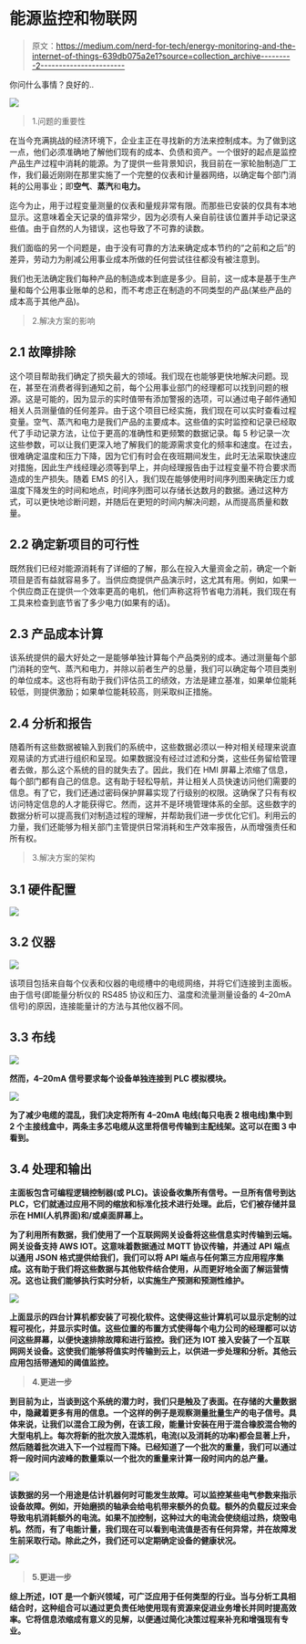 # 能源监控和物联网

> 原文：<https://medium.com/nerd-for-tech/energy-monitoring-and-the-internet-of-things-639db075a2e1?source=collection_archive---------2----------------------->

你问什么事情？良好的..

![](img/fc6eb92882ea4b2584e3a3958af77e5e.png)

> 1.问题的重要性

在当今充满挑战的经济环境下，企业主正在寻找新的方法来控制成本。为了做到这一点，他们必须准确地了解他们现有的成本、负债和资产。一个很好的起点是监控产品生产过程中消耗的能源。为了提供一些背景知识，我目前在一家轮胎制造厂工作，我们最近刚刚在那里实施了一个完整的仪表和计量器网络，以确定每个部门消耗的公用事业；即**空气**、**蒸汽**和**电力。**

迄今为止，用于过程变量测量的仪表和量规非常有限。而那些已安装的仅具有本地显示。这意味着全天记录的值非常少，因为必须有人亲自前往该位置并手动记录这些值。由于自然的人为错误，这也导致了不可靠的读数。

我们面临的另一个问题是，由于没有可靠的方法来确定成本节约的“之前和之后”的差异，劳动力为削减公用事业成本所做的任何尝试往往都没有被注意到。

我们也无法确定我们每种产品的制造成本到底是多少。目前，这一成本是基于生产量和每个公用事业账单的总和，而不考虑正在制造的不同类型的产品(某些产品的成本高于其他产品)。

> 2.解决方案的影响

## 2.1 故障排除

这个项目帮助我们确定了损失最大的领域。我们现在也能够更快地解决问题。现在，甚至在消费者得到通知之前，每个公用事业部门的经理都可以找到问题的根源。这是可能的，因为显示的实时值带有添加警报的选项，可以通过电子邮件通知相关人员测量值的任何差异。由于这个项目已经实施，我们现在可以实时查看过程变量。空气、蒸汽和电力是我们产品的主要成本。这些值的实时监控和记录已经取代了手动记录方法，让位于更高的准确性和更频繁的数据记录。每 5 秒记录一次这些参数，可以让我们更深入地了解我们的能源需求变化的频率和速度。在过去，很难确定温度和压力下降，因为它们有时会在夜班期间发生，此时无法采取快速应对措施，因此生产线经理必须等到早上，并向经理报告由于过程变量不符合要求而造成的生产损失。随着 EMS 的引入，我们现在能够使用时间序列图来确定压力或温度下降发生的时间和地点，时间序列图可以存储长达数月的数据。通过这种方式，可以更快地诊断问题，并随后在更短的时间内解决问题，从而提高质量和数量。

## 2.2 确定新项目的可行性

既然我们已经对能源消耗有了详细的了解，那么在投入大量资金之前，确定一个新项目是否有益就容易多了。当供应商提供产品演示时，这尤其有用。例如，如果一个供应商正在提供一个效率更高的电机，他们声称这将节省电力消耗，我们现在有工具来检查到底节省了多少电力(如果有的话)。

## 2.3 产品成本计算

该系统提供的最大好处之一是能够单独计算每个产品类别的成本。通过测量每个部门消耗的空气、蒸汽和电力，并除以前者生产的总量，我们可以确定每个项目类别的单位成本。这也将有助于我们评估员工的绩效，方法是建立基准，如果单位能耗较低，则提供激励；如果单位能耗较高，则采取纠正措施。

## 2.4 分析和报告

随着所有这些数据被输入到我们的系统中，这些数据必须以一种对相关经理来说直观易读的方式进行组织和呈现。如果数据没有经过过滤和分类，这些任务留给管理者去做，那么这个系统的目的就失去了。因此，我们在 HMI 屏幕上浓缩了信息，每个部门都有自己的信息。这有助于轻松导航，并让相关人员快速访问他们需要的信息。有了它，我们还通过密码保护屏幕实现了行级别的权限。这确保了只有有权访问特定信息的人才能获得它。然而，这并不是环境管理体系的全部。这些数字的数据分析可以提高我们对制造过程的理解，并帮助我们进一步优化它们。利用云的力量，我们还能够为相关部门主管提供日常消耗和生产效率报告，从而增强责任和所有权。

> 3.解决方案的架构

## 3.1 硬件配置

![](img/809c7e68a0aadba2c07159e2d30a48fb.png)

## 3.2 仪器

![](img/24fb89fdc9aee9e980c268a0bb5d46c3.png)

该项目包括来自每个仪表和仪器的电缆槽中的电缆网络，并将它们连接到主面板。由于信号(即能量分析仪的 RS485 协议和压力、温度和流量测量设备的 4–20mA 信号)的原因，连接能量计的方法与其他仪器不同。

## 3.3 布线

**![](img/081f7ff09f61bd526f8b5a0088958def.png)**

**然而，4–20mA 信号要求每个设备单独连接到 PLC 模拟模块。**

**![](img/73b7fc55ac1f50d182fe3da2af0e8fc9.png)**

**为了减少电缆的混乱，我们决定将所有 4–20mA 电线(每只电表 2 根电线)集中到 2 个主接线盒中，两条主多芯电缆从这里将信号传输到主配线架。这可以在图 3 中看到。**

## **3.4 处理和输出**

**主面板包含可编程逻辑控制器(或 PLC)。该设备收集所有信号。一旦所有信号到达 PLC，它们就通过应用不同的缩放和标准化技术进行处理。此后，它们被存储并显示在 HMI(人机界面)和/或桌面屏幕上。**

**为了利用所有数据，我们使用了一个互联网网关设备将这些信息实时传输到云端。网关设备支持 AWS IOT。这意味着数据通过 MQTT 协议传输，并通过 API 端点以通用 JSON 格式提供给我们，我们可以将 API 端点与任何第三方应用程序集成。这有助于我们将这些数据与其他软件结合使用，从而更好地全面了解运营情况。这也让我们能够执行实时分析，以实施生产预测和预测性维护。**

**![](img/42953aae78ee1faf61fe02d0b789c624.png)**

**上面显示的四台计算机都安装了可视化软件。这使得这些计算机可以显示定制的过程可视化，并显示实时值。这些位置的布置方式使得每个电力公司的经理都可以访问这些屏幕，以便快速排除故障和进行监控。我们还为 IOT 接入安装了一个互联网网关设备。这使我们能够将值实时传输到云上，以供进一步处理和分析。其他云应用包括带通知的阈值监控。**

> **4.更进一步**

**到目前为止，当谈到这个系统的潜力时，我们只是触及了表面。在存储的大量数据中，隐藏着更多有用的信息。一个这样的例子是观察测量批量生产的电子信号。具体来说，让我们以混合工段为例，在该工段，能量计安装在用于混合橡胶混合物的大型电机上。每次将新的批次放入混炼机，电流(以及消耗的功率)都会显著上升，然后随着批次进入下一个过程而下降。已经知道了一个批次的重量，我们可以通过将一段时间内波峰的数量乘以一个批次的重量来计算一段时间内的总产量。**

**![](img/67ee3f357780875f62c1f36db2b761db.png)**

**该数据的另一个用途是估计机器何时可能发生故障。可以监控某些电气参数来指示设备故障。例如，开始磨损的轴承会给电机带来额外的负载。额外的负载反过来会导致电机消耗额外的电流。如果不加控制，这种过大的电流会使绕组过热，烧毁电机。然而，有了电能计量，我们现在可以看到电流值是否有任何异常，并在故障发生前采取行动。除此之外，我们还可以定期确定设备的健康状况。**

**![](img/61aeeceed4b55638da4f583383bcd3c3.png)**

> **5.更进一步**

**综上所述，IOT 是一个新兴领域，可广泛应用于任何类型的行业。当与分析工具相结合时，这种组合可以通过更负责任地使用现有资源来促进业务增长并同时提高效率。它将信息浓缩成有意义的见解，以便通过简化决策过程来补充和增强现有专业。**